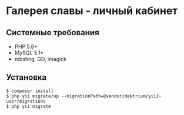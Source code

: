 # Галерея славы - личный кабинет

## Системные требования
- PHP 5.6+
- MySQL 5.1+
- mbsting, GD, imagick

## Установка

```
$ composer install
$ php yii migrate/up --migrationPath=@vendor/dektrium/yii2-user/migrations
$ php yii migrate
```